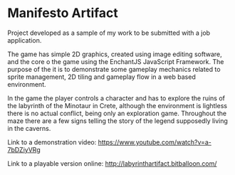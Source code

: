 # Manifesto Artifact
Project developed as a sample of my work to be submitted with a job application.

The game has simple 2D graphics, created using image editing software, and the core o the game using the EnchantJS JavaScript Framework. The purpose of the it is to demonstrate some gameplay mechanics related to sprite management, 2D tiling and gameplay flow in a web based environment.

In the game the player controls a character and has to explore the ruins of the labyrinth of the Minotaur in Crete, although the environment is lightless there is no actual conflict, being only an exploration game. Throughout the maze there are a few signs telling the story of the legend supposedly living in the caverns.

Link to a demonstration video: https://www.youtube.com/watch?v=a-7bDZiyVRg

Link to a playable version online: http://labyrinthartifact.bitballoon.com/

